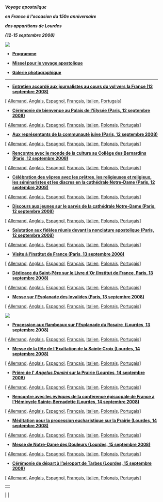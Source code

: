 ***Voyage apostolique***

***en France à l'occasion du 150e anniversaire***

***des apparitions de Lourdes***

***(12-15 septembre 2008)***

![](http://www.vatican.va/holy_father/benedict_xvi/travels/2008/img/francia.jpg)

- **[Programme](/content/benedict-xvi/fr/travels/2008/documents/trav_ben-xvi_francia-program_20080912.html)**


- **[Missel pour le voyage apostolique](/content/dam/benedict-xvi/pdftravels/2008/documents/messale_Francia.pdf)**


- **[Galerie photographique](http://www.vatican.va/news_services/liturgy/photogallery/2008/12092008/index.html)**


* * *

- [**Entretien accordé aux journalistes au cours du vol vers** **la France (12 septembre 2008)**](/content/benedict-xvi/fr/speeches/2008/september/documents/hf_ben-xvi_spe_20080912_francia-interview.html)

[ [Allemand](/content/benedict-xvi/de/speeches/2008/september/documents/hf_ben-xvi_spe_20080912_francia-interview.html), [Anglais](/content/benedict-xvi/en/speeches/2008/september/documents/hf_ben-xvi_spe_20080912_francia-interview.html), [Espagnol](/content/benedict-xvi/es/speeches/2008/september/documents/hf_ben-xvi_spe_20080912_francia-interview.html), [Français](/content/benedict-xvi/fr/speeches/2008/september/documents/hf_ben-xvi_spe_20080912_francia-interview.html), [Italien](/content/benedict-xvi/it/speeches/2008/september/documents/hf_ben-xvi_spe_20080912_francia-interview.html), [Portugais](/content/benedict-xvi/pt/speeches/2008/september/documents/hf_ben-xvi_spe_20080912_francia-interview.html)]


- **[Cérémonie de bienvenue au Palais de l'Elysée (Paris, 12 septembre 2008)](/content/benedict-xvi/fr/speeches/2008/september/documents/hf_ben-xvi_spe_20080912_parigi-elysee.html)**

[ [Allemand](/content/benedict-xvi/de/speeches/2008/september/documents/hf_ben-xvi_spe_20080912_parigi-elysee.html), [Anglais](/content/benedict-xvi/en/speeches/2008/september/documents/hf_ben-xvi_spe_20080912_parigi-elysee.html), [Espagnol](/content/benedict-xvi/es/speeches/2008/september/documents/hf_ben-xvi_spe_20080912_parigi-elysee.html), [Français](/content/benedict-xvi/fr/speeches/2008/september/documents/hf_ben-xvi_spe_20080912_parigi-elysee.html), [Italien](/content/benedict-xvi/it/speeches/2008/september/documents/hf_ben-xvi_spe_20080912_parigi-elysee.html), [Polonais](/content/benedict-xvi/pl/speeches/2008/september/documents/hf_ben-xvi_spe_20080912_parigi-elysee.html), [Portugais](/content/benedict-xvi/pt/speeches/2008/september/documents/hf_ben-xvi_spe_20080912_parigi-elysee.html)]


- **[Aux représentants de la communauté juive (Paris, 12 septembre 2008)](/content/benedict-xvi/fr/speeches/2008/september/documents/hf_ben-xvi_spe_20080912_parigi-juive.html)**

[ [Allemand](/content/benedict-xvi/de/speeches/2008/september/documents/hf_ben-xvi_spe_20080912_parigi-juive.html), [Anglais](/content/benedict-xvi/en/speeches/2008/september/documents/hf_ben-xvi_spe_20080912_parigi-juive.html), [Espagnol](/content/benedict-xvi/es/speeches/2008/september/documents/hf_ben-xvi_spe_20080912_parigi-juive.html), [Français](/content/benedict-xvi/fr/speeches/2008/september/documents/hf_ben-xvi_spe_20080912_parigi-juive.html), [Italien](/content/benedict-xvi/it/speeches/2008/september/documents/hf_ben-xvi_spe_20080912_parigi-juive.html), [Polonais](/content/benedict-xvi/pl/speeches/2008/september/documents/hf_ben-xvi_spe_20080912_parigi-juive.html), [Portugais](/content/benedict-xvi/pt/speeches/2008/september/documents/hf_ben-xvi_spe_20080912_parigi-juive.html)]


- **[Rencontre avec le monde de la culture au Collège des Bernardins (Paris, 12 septembre 2008)](/content/benedict-xvi/fr/speeches/2008/september/documents/hf_ben-xvi_spe_20080912_parigi-cultura.html)**

[ [Allemand](/content/benedict-xvi/de/speeches/2008/september/documents/hf_ben-xvi_spe_20080912_parigi-cultura.html), [Anglais](/content/benedict-xvi/en/speeches/2008/september/documents/hf_ben-xvi_spe_20080912_parigi-cultura.html), [Espagnol](/content/benedict-xvi/es/speeches/2008/september/documents/hf_ben-xvi_spe_20080912_parigi-cultura.html), [Français](/content/benedict-xvi/fr/speeches/2008/september/documents/hf_ben-xvi_spe_20080912_parigi-cultura.html), [Italien](/content/benedict-xvi/it/speeches/2008/september/documents/hf_ben-xvi_spe_20080912_parigi-cultura.html), [Polonais](/content/benedict-xvi/pl/speeches/2008/september/documents/hf_ben-xvi_spe_20080912_parigi-cultura.html), [Portugais](/content/benedict-xvi/pt/speeches/2008/september/documents/hf_ben-xvi_spe_20080912_parigi-cultura.html)]


- **[Célébration des vêpres avec les prêtres, les religieuses et religieux, les séminaristes et les diacres en la cathédrale Notre-Dame (Paris, 12 septembre 2008)](/content/benedict-xvi/fr/homilies/2008/documents/hf_ben-xvi_hom_20080912_parigi-vespri.html)**

[ [Allemand](/content/benedict-xvi/de/homilies/2008/documents/hf_ben-xvi_hom_20080912_parigi-vespri.html), [Anglais](/content/benedict-xvi/en/homilies/2008/documents/hf_ben-xvi_hom_20080912_parigi-vespri.html), [Espagnol](/content/benedict-xvi/es/homilies/2008/documents/hf_ben-xvi_hom_20080912_parigi-vespri.html), [Français](/content/benedict-xvi/fr/homilies/2008/documents/hf_ben-xvi_hom_20080912_parigi-vespri.html), [Italien](/content/benedict-xvi/it/homilies/2008/documents/hf_ben-xvi_hom_20080912_parigi-vespri.html), [Polonais](/content/benedict-xvi/pl/homilies/2008/documents/hf_ben-xvi_hom_20080912_parigi-vespri.html), [Portugais](/content/benedict-xvi/pt/homilies/2008/documents/hf_ben-xvi_hom_20080912_parigi-vespri.html)]


- **[Discours aux jeunes sur le parvis de la cathédrale Notre-Dame (Paris, 12 septembre 2008)](/content/benedict-xvi/fr/speeches/2008/september/documents/hf_ben-xvi_spe_20080912_parigi-giovani.html)**

[ [Allemand](/content/benedict-xvi/de/speeches/2008/september/documents/hf_ben-xvi_spe_20080912_parigi-giovani.html), [Anglais](/content/benedict-xvi/en/speeches/2008/september/documents/hf_ben-xvi_spe_20080912_parigi-giovani.html), [Espagnol](/content/benedict-xvi/es/speeches/2008/september/documents/hf_ben-xvi_spe_20080912_parigi-giovani.html), [Français](/content/benedict-xvi/fr/speeches/2008/september/documents/hf_ben-xvi_spe_20080912_parigi-giovani.html), [Italien](/content/benedict-xvi/it/speeches/2008/september/documents/hf_ben-xvi_spe_20080912_parigi-giovani.html), [Polonais](/content/benedict-xvi/pl/speeches/2008/september/documents/hf_ben-xvi_spe_20080912_parigi-giovani.html), [Portugais](/content/benedict-xvi/pt/speeches/2008/september/documents/hf_ben-xvi_spe_20080912_parigi-giovani.html)]


- **[Salutation aux fidèles réunis devant la nonciature apostolique (Paris, 12 septembre 2008)](/content/benedict-xvi/fr/speeches/2008/september/documents/hf_ben-xvi_spe_20080912_parigi-nunziatura.html)**

[ [Allemand](/content/benedict-xvi/de/speeches/2008/september/documents/hf_ben-xvi_spe_20080912_parigi-nunziatura.html), [Anglais](/content/benedict-xvi/en/speeches/2008/september/documents/hf_ben-xvi_spe_20080912_parigi-nunziatura.html), [Espagnol](/content/benedict-xvi/es/speeches/2008/september/documents/hf_ben-xvi_spe_20080912_parigi-nunziatura.html), [Français](/content/benedict-xvi/fr/speeches/2008/september/documents/hf_ben-xvi_spe_20080912_parigi-nunziatura.html), [Italien](/content/benedict-xvi/it/speeches/2008/september/documents/hf_ben-xvi_spe_20080912_parigi-nunziatura.html), [Polonais](/content/benedict-xvi/pl/speeches/2008/september/documents/hf_ben-xvi_spe_20080912_parigi-nunziatura.html), [Portugais](/content/benedict-xvi/pt/speeches/2008/september/documents/hf_ben-xvi_spe_20080912_parigi-nunziatura.html)]


- **[Visite à l'Institut de France (Paris, 13 septembre 2008)](/content/benedict-xvi/fr/speeches/2008/september/documents/hf_ben-xvi_spe_20080913_parigi-institut-de-france.html)**

[ [Allemand](/content/benedict-xvi/de/speeches/2008/september/documents/hf_ben-xvi_spe_20080913_parigi-institut-de-france.html), [Anglais](/content/benedict-xvi/en/speeches/2008/september/documents/hf_ben-xvi_spe_20080913_parigi-institut-de-france.html), [Espagnol](/content/benedict-xvi/es/speeches/2008/september/documents/hf_ben-xvi_spe_20080913_parigi-institut-de-france.html), [Français](/content/benedict-xvi/fr/speeches/2008/september/documents/hf_ben-xvi_spe_20080913_parigi-institut-de-france.html), [Italien](/content/benedict-xvi/it/speeches/2008/september/documents/hf_ben-xvi_spe_20080913_parigi-institut-de-france.html), [Polonais](/content/benedict-xvi/pl/speeches/2008/september/documents/hf_ben-xvi_spe_20080913_parigi-institut-de-france.html), [Portugais](/content/benedict-xvi/pt/speeches/2008/september/documents/hf_ben-xvi_spe_20080913_parigi-institut-de-france.html)]


- **[Dédicace du Saint-Père sur le Livre d'Or (Institut de France, Paris, 13 septembre 2008)](/content/benedict-xvi/fr/speeches/2008/september/documents/hf_ben-xvi_spe_20080913_parigi-libro-oro.html)**

[ [Allemand](/content/benedict-xvi/de/speeches/2008/september/documents/hf_ben-xvi_spe_20080913_parigi-libro-oro.html), [Anglais](/content/benedict-xvi/en/speeches/2008/september/documents/hf_ben-xvi_spe_20080913_parigi-libro-oro.html), [Espagnol](/content/benedict-xvi/es/speeches/2008/september/documents/hf_ben-xvi_spe_20080913_parigi-libro-oro.html), [Français](/content/benedict-xvi/fr/speeches/2008/september/documents/hf_ben-xvi_spe_20080913_parigi-libro-oro.html), [Italien](/content/benedict-xvi/it/speeches/2008/september/documents/hf_ben-xvi_spe_20080913_parigi-libro-oro.html), [Polonais](/content/benedict-xvi/pl/speeches/2008/september/documents/hf_ben-xvi_spe_20080913_parigi-libro-oro.html), [Portugais](/content/benedict-xvi/pt/speeches/2008/september/documents/hf_ben-xvi_spe_20080913_parigi-libro-oro.html)]


- **[Messe sur l'Esplanade des Invalides (Paris, 13 septembre 2008)](/content/benedict-xvi/fr/homilies/2008/documents/hf_ben-xvi_hom_20080913_parigi-esplanade.html)**

[ [Allemand](/content/benedict-xvi/de/homilies/2008/documents/hf_ben-xvi_hom_20080913_parigi-esplanade.html), [Anglais](/content/benedict-xvi/en/homilies/2008/documents/hf_ben-xvi_hom_20080913_parigi-esplanade.html), [Espagnol](/content/benedict-xvi/es/homilies/2008/documents/hf_ben-xvi_hom_20080913_parigi-esplanade.html), [Français](/content/benedict-xvi/fr/homilies/2008/documents/hf_ben-xvi_hom_20080913_parigi-esplanade.html), [Italien](/content/benedict-xvi/it/homilies/2008/documents/hf_ben-xvi_hom_20080913_parigi-esplanade.html), [Polonais](/content/benedict-xvi/pl/homilies/2008/documents/hf_ben-xvi_hom_20080913_parigi-esplanade.html), [Portugais](/content/benedict-xvi/pt/homilies/2008/documents/hf_ben-xvi_hom_20080913_parigi-esplanade.html)]


![](http://www.vatican.va/holy_father/benedict_xvi/travels/2008/img/index_lourdes.jpg)

- **[Procession aux flambeaux sur l'Esplanade du Rosaire  (Lourdes, 13 septembre 2008)](/content/benedict-xvi/fr/homilies/2008/documents/hf_ben-xvi_hom_20080913_lourdes-processione.html)**

[ [Allemand](/content/benedict-xvi/de/homilies/2008/documents/hf_ben-xvi_hom_20080913_lourdes-processione.html), [Anglais](/content/benedict-xvi/en/homilies/2008/documents/hf_ben-xvi_hom_20080913_lourdes-processione.html), [Espagnol](/content/benedict-xvi/es/homilies/2008/documents/hf_ben-xvi_hom_20080913_lourdes-processione.html), [Français](/content/benedict-xvi/fr/homilies/2008/documents/hf_ben-xvi_hom_20080913_lourdes-processione.html), [Italien](/content/benedict-xvi/it/homilies/2008/documents/hf_ben-xvi_hom_20080913_lourdes-processione.html), [Polonais](/content/benedict-xvi/pl/homilies/2008/documents/hf_ben-xvi_hom_20080913_lourdes-processione.html), [Portugais](/content/benedict-xvi/pt/homilies/2008/documents/hf_ben-xvi_hom_20080913_lourdes-processione.html)]


- **[Messe de la fête de l'Exaltation de la Sainte Croix (Lourdes, 14 septembre 2008)](/content/benedict-xvi/fr/homilies/2008/documents/hf_ben-xvi_hom_20080914_lourdes-apparizioni.html)**

[ [Allemand](/content/benedict-xvi/de/homilies/2008/documents/hf_ben-xvi_hom_20080914_lourdes-apparizioni.html), [Anglais](/content/benedict-xvi/en/homilies/2008/documents/hf_ben-xvi_hom_20080914_lourdes-apparizioni.html), [Espagnol](/content/benedict-xvi/es/homilies/2008/documents/hf_ben-xvi_hom_20080914_lourdes-apparizioni.html), [Français](/content/benedict-xvi/fr/homilies/2008/documents/hf_ben-xvi_hom_20080914_lourdes-apparizioni.html), [Italien](/content/benedict-xvi/it/homilies/2008/documents/hf_ben-xvi_hom_20080914_lourdes-apparizioni.html), [Polonais](/content/benedict-xvi/pl/homilies/2008/documents/hf_ben-xvi_hom_20080914_lourdes-apparizioni.html), [Portugais](/content/benedict-xvi/pt/homilies/2008/documents/hf_ben-xvi_hom_20080914_lourdes-apparizioni.html)]


- **[Prière de l' *Angelus Domini* sur la Prairie (Lourdes, 14 septembre 2008)](/content/benedict-xvi/fr/angelus/2008/documents/hf_ben-xvi_ang_20080914_lourdes.html)**

[ [Allemand](/content/benedict-xvi/de/angelus/2008/documents/hf_ben-xvi_ang_20080914_lourdes.html), [Anglais](/content/benedict-xvi/en/angelus/2008/documents/hf_ben-xvi_ang_20080914_lourdes.html), [Espagnol](/content/benedict-xvi/es/angelus/2008/documents/hf_ben-xvi_ang_20080914_lourdes.html), [Français](/content/benedict-xvi/fr/angelus/2008/documents/hf_ben-xvi_ang_20080914_lourdes.html), [Italien](/content/benedict-xvi/it/angelus/2008/documents/hf_ben-xvi_ang_20080914_lourdes.html), [Polonais](/content/benedict-xvi/pl/angelus/2008/documents/hf_ben-xvi_ang_20080914_lourdes.html), [Portugais](/content/benedict-xvi/pt/angelus/2008/documents/hf_ben-xvi_ang_20080914_lourdes.html)]


- **[Rencontre avec les évêques de la conférence épiscopale de France à l'Hémicycle Sainte-Bernadette (Lourdes, 14 septembre 2008)](/content/benedict-xvi/fr/speeches/2008/september/documents/hf_ben-xvi_spe_20080914_lourdes-vescovi.html)**

[ [Allemand](/content/benedict-xvi/de/speeches/2008/september/documents/hf_ben-xvi_spe_20080914_lourdes-vescovi.html), [Anglais](/content/benedict-xvi/en/speeches/2008/september/documents/hf_ben-xvi_spe_20080914_lourdes-vescovi.html), [Espagnol](/content/benedict-xvi/es/speeches/2008/september/documents/hf_ben-xvi_spe_20080914_lourdes-vescovi.html), [Français](/content/benedict-xvi/fr/speeches/2008/september/documents/hf_ben-xvi_spe_20080914_lourdes-vescovi.html), [Italien](/content/benedict-xvi/it/speeches/2008/september/documents/hf_ben-xvi_spe_20080914_lourdes-vescovi.html), [Polonais](/content/benedict-xvi/pl/speeches/2008/september/documents/hf_ben-xvi_spe_20080914_lourdes-vescovi.html), [Portugais](/content/benedict-xvi/pt/speeches/2008/september/documents/hf_ben-xvi_spe_20080914_lourdes-vescovi.html)]


- **[Méditation pour la procession eucharistique sur la Prairie (Lourdes, 14 septembre 2008)](/content/benedict-xvi/fr/speeches/2008/september/documents/hf_ben-xvi_spe_20080914_lourdes-processione.html)**

[ [Allemand](/content/benedict-xvi/de/speeches/2008/september/documents/hf_ben-xvi_spe_20080914_lourdes-processione.html), [Anglais](/content/benedict-xvi/en/speeches/2008/september/documents/hf_ben-xvi_spe_20080914_lourdes-processione.html), [Espagnol](/content/benedict-xvi/es/speeches/2008/september/documents/hf_ben-xvi_spe_20080914_lourdes-processione.html), [Français](/content/benedict-xvi/fr/speeches/2008/september/documents/hf_ben-xvi_spe_20080914_lourdes-processione.html), [Italien](/content/benedict-xvi/it/speeches/2008/september/documents/hf_ben-xvi_spe_20080914_lourdes-processione.html), [Polonais](/content/benedict-xvi/pl/speeches/2008/september/documents/hf_ben-xvi_spe_20080914_lourdes-processione.html), [Portugais](/content/benedict-xvi/pt/speeches/2008/september/documents/hf_ben-xvi_spe_20080914_lourdes-processione.html)]


- **[Messe de Notre-Dame des Douleurs (Lourdes, 15 septembre 2008)](/content/benedict-xvi/fr/homilies/2008/documents/hf_ben-xvi_hom_20080915_lourdes-malati.html)**

[ [Allemand](/content/benedict-xvi/de/homilies/2008/documents/hf_ben-xvi_hom_20080915_lourdes-malati.html), [Anglais](/content/benedict-xvi/en/homilies/2008/documents/hf_ben-xvi_hom_20080915_lourdes-malati.html), [Espagnol](/content/benedict-xvi/es/homilies/2008/documents/hf_ben-xvi_hom_20080915_lourdes-malati.html), [Français](/content/benedict-xvi/fr/homilies/2008/documents/hf_ben-xvi_hom_20080915_lourdes-malati.html), [Italien](/content/benedict-xvi/it/homilies/2008/documents/hf_ben-xvi_hom_20080915_lourdes-malati.html), [Polonais](/content/benedict-xvi/pl/homilies/2008/documents/hf_ben-xvi_hom_20080915_lourdes-malati.html), [Portugais](/content/benedict-xvi/pt/homilies/2008/documents/hf_ben-xvi_hom_20080915_lourdes-malati.html)]


- **[Cérémonie de départ à l’aéroport de Tarbes (Lourdes, 15 septembre 2008)](/content/benedict-xvi/fr/speeches/2008/september/documents/hf_ben-xvi_spe_20080915_lourdes-congedo.html)**

[ [Allemand](/content/benedict-xvi/de/speeches/2008/september/documents/hf_ben-xvi_spe_20080915_lourdes-congedo.html), [Anglais](/content/benedict-xvi/en/speeches/2008/september/documents/hf_ben-xvi_spe_20080915_lourdes-congedo.html), [Espagnol](/content/benedict-xvi/es/speeches/2008/september/documents/hf_ben-xvi_spe_20080915_lourdes-congedo.html), [Français](/content/benedict-xvi/fr/speeches/2008/september/documents/hf_ben-xvi_spe_20080915_lourdes-congedo.html), [Italien](/content/benedict-xvi/it/speeches/2008/september/documents/hf_ben-xvi_spe_20080915_lourdes-congedo.html), [Polonais](/content/benedict-xvi/pl/speeches/2008/september/documents/hf_ben-xvi_spe_20080915_lourdes-congedo.html), [Portugais](/content/benedict-xvi/pt/speeches/2008/september/documents/hf_ben-xvi_spe_20080915_lourdes-congedo.html)]


|     |
| --- |
|  |

|
|